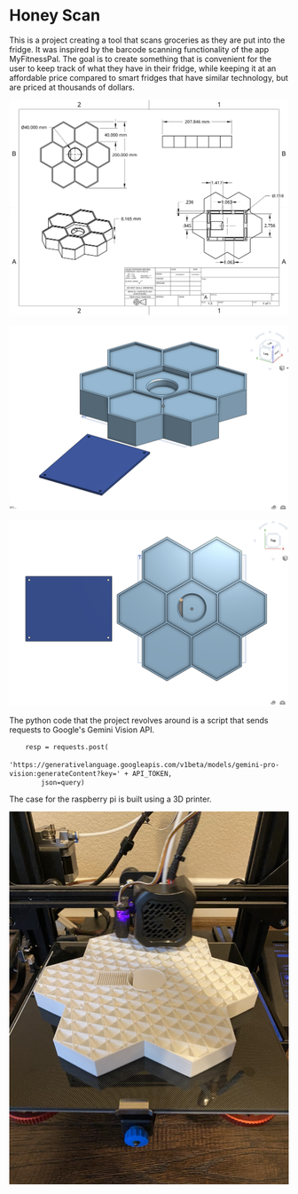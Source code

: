 # Honey Scan

This is a project creating a tool that scans groceries as they are put into the fridge.
It was inspired by the barcode scanning functionality of the app MyFitnessPal. The goal is to create something
that is convenient for the user to keep track of what they have in their fridge, while keeping it at an affordable price
compared to smart fridges that have similar technology, but are priced at thousands of dollars.


![Drawing](images/Drawing.png)



![image 1](images/modelAngle.png)


![image 2](images/modelTopDown.png)


The python code that the project revolves around is a script that sends requests to 
Google's Gemini Vision API. 

```commandline
    resp = requests.post(
        'https://generativelanguage.googleapis.com/v1beta/models/gemini-pro-vision:generateContent?key=' + API_TOKEN,
        json=query)
```


The case for the raspberry pi is built using a 3D printer. 

![3dPrint](images/3dprint.jpeg)